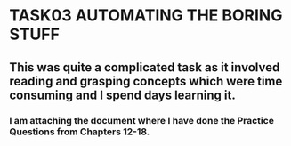 # TASK03 AUTOMATING THE BORING STUFF

## This was quite a complicated task as it involved reading and grasping concepts which were time consuming and I spend days learning it.

### I am attaching the document where I have done the Practice Questions from Chapters 12-18.
